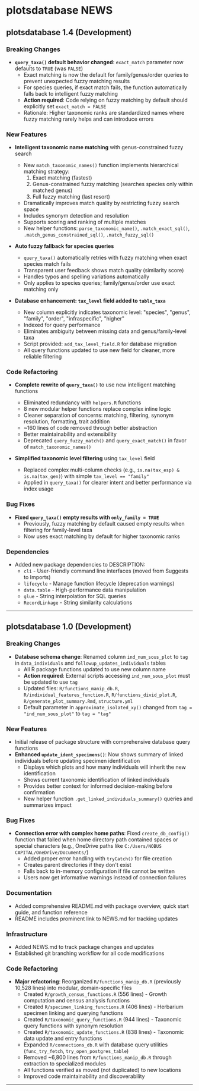 # plotsdatabase NEWS

## plotsdatabase 1.4 (Development)

### Breaking Changes

* **`query_taxa()` default behavior changed**: `exact_match` parameter now defaults to `TRUE` (was `FALSE`)
  - Exact matching is now the default for family/genus/order queries to prevent unexpected fuzzy matching results
  - For species queries, if exact match fails, the function automatically falls back to intelligent fuzzy matching
  - **Action required**: Code relying on fuzzy matching by default should explicitly set `exact_match = FALSE`
  - Rationale: Higher taxonomic ranks are standardized names where fuzzy matching rarely helps and can introduce errors

### New Features

* **Intelligent taxonomic name matching** with genus-constrained fuzzy search
  - New `match_taxonomic_names()` function implements hierarchical matching strategy:
    1. Exact matching (fastest)
    2. Genus-constrained fuzzy matching (searches species only within matched genus)
    3. Full fuzzy matching (last resort)
  - Dramatically improves match quality by restricting fuzzy search space
  - Includes synonym detection and resolution
  - Supports scoring and ranking of multiple matches
  - New helper functions: `parse_taxonomic_name()`, `.match_exact_sql()`, `.match_genus_constrained_sql()`, `.match_fuzzy_sql()`

* **Auto fuzzy fallback for species queries**
  - `query_taxa()` automatically retries with fuzzy matching when exact species match fails
  - Transparent user feedback shows match quality (similarity score)
  - Handles typos and spelling variations automatically
  - Only applies to species queries; family/genus/order use exact matching only

* **Database enhancement: `tax_level` field added to `table_taxa`**
  - New column explicitly indicates taxonomic level: "species", "genus", "family", "order", "infraspecific", "higher"
  - Indexed for query performance
  - Eliminates ambiguity between missing data and genus/family-level taxa
  - Script provided: `add_tax_level_field.R` for database migration
  - All query functions updated to use new field for cleaner, more reliable filtering

### Code Refactoring

* **Complete rewrite of `query_taxa()`** to use new intelligent matching functions
  - Eliminated redundancy with `helpers.R` functions
  - 8 new modular helper functions replace complex inline logic
  - Cleaner separation of concerns: matching, filtering, synonym resolution, formatting, trait addition
  - ~160 lines of code removed through better abstraction
  - Better maintainability and extensibility
  - Deprecated `query_fuzzy_match()` and `query_exact_match()` in favor of `match_taxonomic_names()`

* **Simplified taxonomic level filtering** using `tax_level` field
  - Replaced complex multi-column checks (e.g., `is.na(tax_esp) & is.na(tax_gen)`) with simple `tax_level == "family"`
  - Applied in `query_taxa()` for clearer intent and better performance via index usage

### Bug Fixes

* **Fixed `query_taxa()` empty results with `only_family = TRUE`**
  - Previously, fuzzy matching by default caused empty results when filtering for family-level taxa
  - Now uses exact matching by default for higher taxonomic ranks

### Dependencies

* Added new package dependencies to DESCRIPTION:
  - `cli` - User-friendly command line interfaces (moved from Suggests to Imports)
  - `lifecycle` - Manage function lifecycle (deprecation warnings)
  - `data.table` - High-performance data manipulation
  - `glue` - String interpolation for SQL queries
  - `RecordLinkage` - String similarity calculations

---

## plotsdatabase 1.0 (Development)

### Breaking Changes
* **Database schema change**: Renamed column `ind_num_sous_plot` to `tag` in `data_individuals` and `followup_updates_individuals` tables
  - All R package functions updated to use new column name
  - **Action required**: External scripts accessing `ind_num_sous_plot` must be updated to use `tag`
  - Updated files: `R/functions_manip_db.R`, `R/individual_features_function.R`, `R/functions_divid_plot.R`, `R/generate_plot_summary.Rmd`, `structure.yml`
  - Default parameter in `approximate_isolated_xy()` changed from `tag = "ind_num_sous_plot"` to `tag = "tag"`

### New Features
* Initial release of package structure with comprehensive database query functions
* **Enhanced `update_ident_specimens()`**: Now shows summary of linked individuals before updating specimen identification
  - Displays which plots and how many individuals will inherit the new identification
  - Shows current taxonomic identification of linked individuals
  - Provides better context for informed decision-making before confirmation
  - New helper function `.get_linked_individuals_summary()` queries and summarizes impact

### Bug Fixes
* **Connection error with complex home paths**: Fixed `create_db_config()` function that failed when home directory path contained spaces or special characters (e.g., OneDrive paths like `C:/Users/NOBUS CAPITAL/OneDrive/Documents/`)
  - Added proper error handling with `tryCatch()` for file creation
  - Creates parent directories if they don't exist
  - Falls back to in-memory configuration if file cannot be written
  - Users now get informative warnings instead of connection failures

### Documentation
* Added comprehensive README.md with package overview, quick start guide, and function reference
* README includes prominent link to NEWS.md for tracking updates

### Infrastructure
* Added NEWS.md to track package changes and updates
* Established git branching workflow for all code modifications

### Code Refactoring
* **Major refactoring**: Reorganized `R/functions_manip_db.R` (previously 10,528 lines) into modular, domain-specific files
  - Created `R/growth_census_functions.R` (556 lines) - Growth computation and census analysis functions
  - Created `R/specimen_linking_functions.R` (406 lines) - Herbarium specimen linking and querying functions
  - Created `R/taxonomic_query_functions.R` (944 lines) - Taxonomic query functions with synonym resolution
  - Created `R/taxonomic_update_functions.R` (838 lines) - Taxonomic data update and entry functions
  - Expanded `R/connections_db.R` with database query utilities (`func_try_fetch`, `try_open_postgres_table`)
  - Removed ~6,800 lines from `R/functions_manip_db.R` through extraction to specialized modules
  - All functions verified as moved (not duplicated) to new locations
  - Improved code maintainability and discoverability

---

